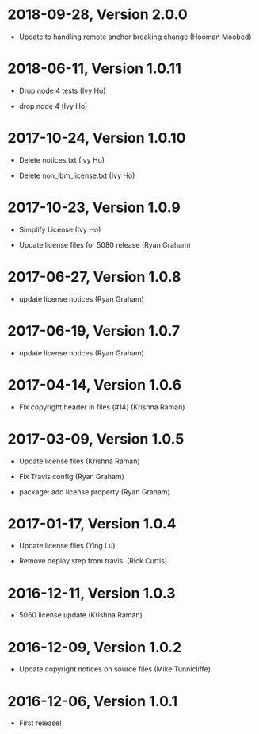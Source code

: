 2018-09-28, Version 2.0.0
=========================

 * Update to handling  remote anchor breaking change (Hooman Moobed)


2018-06-11, Version 1.0.11
==========================

 * Drop node 4 tests (Ivy Ho)

 * drop node 4 (Ivy Ho)


2017-10-24, Version 1.0.10
==========================

 * Delete notices.txt (Ivy Ho)

 * Delete non_ibm_license.txt (Ivy Ho)


2017-10-23, Version 1.0.9
=========================

 * Simplify License (Ivy Ho)

 * Update license files for 5080 release (Ryan Graham)


2017-06-27, Version 1.0.8
=========================

 * update license notices (Ryan Graham)


2017-06-19, Version 1.0.7
=========================

 * update license notices (Ryan Graham)


2017-04-14, Version 1.0.6
=========================

 * Fix copyright header in files (#14) (Krishna Raman)


2017-03-09, Version 1.0.5
=========================

 * Update license files (Krishna Raman)

 * Fix Travis config (Ryan Graham)

 * package: add license property (Ryan Graham)


2017-01-17, Version 1.0.4
=========================

 * Update license files (Ying Lu)

 * Remove deploy step from travis. (Rick Curtis)


2016-12-11, Version 1.0.3
=========================

 * 5060 license update (Krishna Raman)


2016-12-09, Version 1.0.2
=========================

 * Update copyright notices on source files (Mike Tunnicliffe)


2016-12-06, Version 1.0.1
=========================

 * First release!
